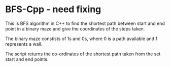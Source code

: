 # BFS-Cpp - need fixing

This is BFS algorithm in C++ to find the shortest path between start and end point in a binary maze and give the coordinates of the steps taken.

The binary maze constists of 1s and 0s, where 0 is a path available and 1 represents a wall. 

The script returns the co-ordinates of the shortest path taken from the set start and end points.
